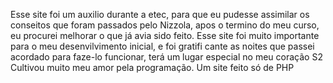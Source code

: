 Esse site foi um auxilio durante a etec, para que eu pudesse assimilar os conseitos que foram passados pelo Nizzola, apos o termino do meu curso, eu procurei melhorar o que já avia sido feito.
Esse site foi muito importante para o meu desenvilvimento inicial, e foi gratifi cante as noites que passei acordado para faze-lo funcionar, terá um lugar especial no meu coração S2
Cultivou muito meu amor pela programação.
Um site feito só de PHP
